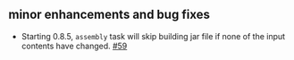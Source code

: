 ## minor enhancements and bug fixes

- Starting 0.8.5, `assembly` task will skip building jar file if none of the input contents have changed. [#59][59]

  [59]: https://github.com/sbt/sbt-assembly/issues/59

